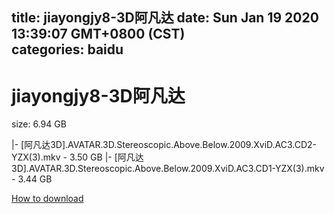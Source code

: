 
title: jiayongjy8-3D阿凡达
date: Sun Jan 19 2020 13:39:07 GMT+0800 (CST)    
categories: baidu
---

# jiayongjy8-3D阿凡达
size: 6.94 GB
 
 
|- [阿凡达3D].AVATAR.3D.Stereoscopic.Above.Below.2009.XviD.AC3.CD2-YZX(3).mkv - 3.50 GB
|- [阿凡达3D].AVATAR.3D.Stereoscopic.Above.Below.2009.XviD.AC3.CD1-YZX(3).mkv - 3.44 GB

[How to download](https://bpcam.bemobtrk.com/go/2ceec3aa-1ca2-46d6-b9ff-aaa5c184517c?jno=1661)